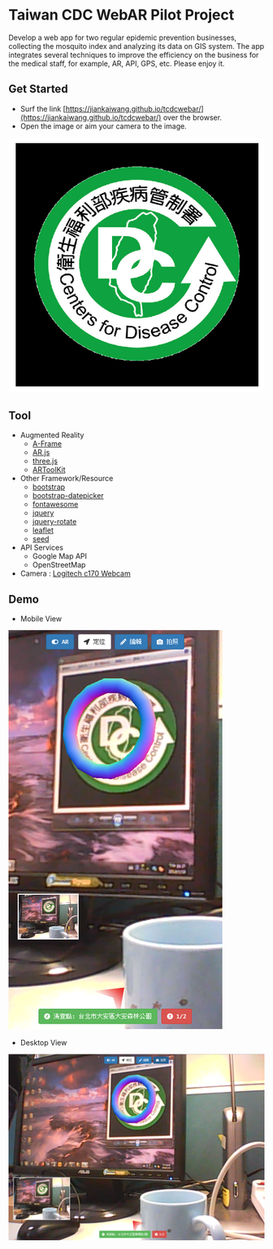 # Taiwan CDC WebAR Pilot Project



Develop a web app for two regular epidemic prevention businesses, collecting the mosquito index and analyzing its data on GIS system. The app integrates several techniques to improve the efficiency on the business for the medical staff, for example, AR, API, GPS, etc. Please enjoy it.



## Get Started

* Surf the link [https://jiankaiwang.github.io/tcdcwebar/](https://jiankaiwang.github.io/tcdcwebar/) over the browser.
* Open the image or aim your camera to the image.

![tcdc logo](data/images/cdc-logo.png)



## Tool

* Augmented Reality
  * [A-Frame](https://github.com/aframevr/aframe)
  * [AR.js](https://github.com/jeromeetienne/AR.js)
  * [three.js](https://threejs.org/)
  * [ARToolKit](https://artoolkit.org/)
* Other Framework/Resource
  * [bootstrap](https://getbootstrap.com/)
  * [bootstrap-datepicker](http://bootstrap-datepicker.readthedocs.io/en/latest/)
  * [fontawesome](https://fontawesome.com/)
  * [jquery](https://jquery.com/)
  * [jquery-rotate](http://jqueryrotate.com/)
  * [leaflet](http://leafletjs.com/)
  * [seed](https://github.com/jiankaiwang/seed)
* API Services
  * Google Map API
  * OpenStreetMap
* Camera : [Logitech c170 Webcam](http://support.logitech.com/zh_tw/product/webcam-c170)




## Demo

* Mobile View

![mobile](data/images/mobile.png)



* Desktop View

![mobile](data/images/desktop.png)
